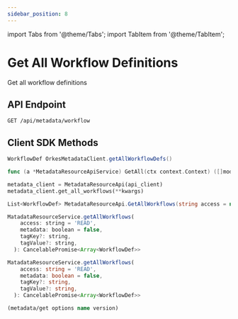 ```yaml
---
sidebar_position: 8
---
```


import Tabs from '@theme/Tabs';
import TabItem from '@theme/TabItem';

# Get All Workflow Definitions

Get all workflow definitions

## API Endpoint

```
GET /api/metadata/workflow
```

## Client SDK Methods

<Tabs>
<TabItem value="Java" label="Java">

```java
WorkflowDef OrkesMetadataClient.getAllWorkflowDefs()
```

</TabItem>
<TabItem value="Golang" label="Golang">

```go
func (a *MetadataResourceApiService) GetAll(ctx context.Context) ([]model.WorkflowDef, *http.Response, error)
```

</TabItem>
<TabItem value="Python" label="Python">

```python
metadata_client = MetadataResourceApi(api_client)
metadata_client.get_all_workflows(**kwargs)
```

</TabItem>
<TabItem value="CSharp" label="CSharp">

```csharp
List<WorkflowDef> MetadataResourceApi.GetAllWorkflows(string access = null, bool? metadata = null, string tagKey = null, string tagValue = null, bool? _short = null)
```

</TabItem>
<TabItem value="Javascript" label="Javascript">

```javascript
MatadataResourceService.getAllWorkflows(
    access: string = 'READ',
    metadata: boolean = false,
    tagKey?: string,
    tagValue?: string,
  ): CancelablePromise<Array<WorkflowDef>>
```

</TabItem>
<TabItem value="Typescript" label="Typescript">

```typescript
MatadataResourceService.getAllWorkflows(
    access: string = 'READ',
    metadata: boolean = false,
    tagKey?: string,
    tagValue?: string,
  ): CancelablePromise<Array<WorkflowDef>>
```

</TabItem>
<TabItem value="Clojure" label="Clojure">

```clojure
(metadata/get options name version)
```

</TabItem>
</Tabs>
